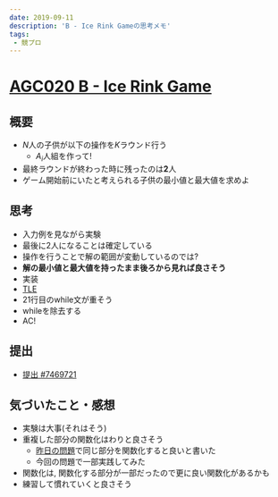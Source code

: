 ```yaml
---
date: 2019-09-11
description: 'B - Ice Rink Gameの思考メモ'
tags:
 - 競プロ
---
```


# [AGC020 B - Ice Rink Game](https://atcoder.jp/contests/agc020/tasks/agc020_b)
## 概要
 - $N$人の子供が以下の操作を$K$ラウンド行う
   - $A_i$人組を作って!
 - 最終ラウンドが終わった時に残ったのは**2**人
 - ゲーム開始前にいたと考えられる子供の最小値と最大値を求めよ

## 思考
 - 入力例を見ながら実験
 - 最後に2人になることは確定している
 - 操作を行うことで解の範囲が変動しているのでは?
 - **解の最小値と最大値を持ったまま後ろから見れば良さそう**
 - 実装
 - [TLE](https://atcoder.jp/contests/agc020/submissions/7469695)
 - 21行目のwhile文が重そう
 - whileを除去する
 - AC!

## 提出
 - [提出 #7469721](https://atcoder.jp/contests/agc020/submissions/7469721)

## 気づいたこと・感想
 - 実験は大事(それはそう)
 - 重複した部分の関数化はわりと良さそう
   - [昨日の問題](./20190911_abc121d.md)で同じ部分を関数化すると良いと書いた
   - 今回の問題で一部実践してみた
 - 関数化は, 関数化する部分が一部だったので更に良い関数化があるかも
 - 練習して慣れていくと良さそう
